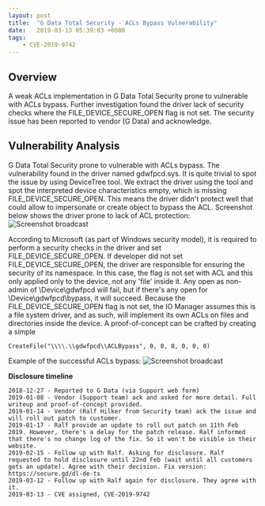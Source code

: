 ```yaml
---
layout: post
title:  "G Data Total Security - ACLs Bypass Vulnerability"
date:   2019-03-13 05:39:03 +0800
tags:
    - CVE-2019-9742
---
```


Overview
--------
A weak ACLs implementation in G Data Total Security prone to vulnerable with ACLs bypass. Further investigation found the driver lack of security checks where the FILE_DEVICE_SECURE_OPEN flag is not set. The security issue has been reported to vendor (G Data) and acknowledge. 

Vulnerability Analysis
----------------------
G Data Total Security prone to vulnerable with ACLs bypass. The vulnerability found in the driver named gdwfpcd.sys. It is quite trivial to spot the issue by using DeviceTree tool. We extract the driver using the tool and spot the interpreted device characteristics empty, which is missing FILE_DEVICE_SECURE_OPEN. This means the driver didn't protect well that could allow to impersonate or create object to bypass the ACL. Screenshot below shows the driver prone to lack of ACL protection:
![Screenshot broadcast](https://raw.githubusercontent.com/nafiez/nafiez.github.io/master/static/img/_posts/g1.png "Screenshot broadcast")

According to Microsoft (as part of Windows security model), it is required to perform a security checks in the driver and set FILE_DEVICE_SECURE_OPEN. If developer did not set FILE_DEVICE_SECURE_OPEN, the driver are responsible for ensuring the security of its namespace. In this case, the flag is not set with ACL and this only applied only to the device, not any 'file' inside it. Any open as non-admin of \Device\gdwfpcd will fail, but if there's any open for \Device\gdwfpcd\bypass, it will succeed. Because the FILE_DEVICE_SECURE_OPEN flag is not set, the IO Manager assumes this is a file system driver, and as such, will implement its own ACLs on files and directories inside the device. A proof-of-concept can be crafted by creating a simple 
```
CreateFile("\\\\.\\gdwfpcd\\ACLBypass", 0, 0, 0, 0, 0, 0)
```
Example of the successful ACLs bypass: 
![Screenshot broadcast](https://raw.githubusercontent.com/nafiez/nafiez.github.io/master/static/img/_posts/g2.png "Screenshot broadcast")

**Disclosure timeline**
```
2018-12-27 - Reported to G Data (via Support web form)
2019-01-08 - Vendor (Support team) ack and asked for more detail. Full writeup and proof-of-concept provided.
2019-01-14 - Vendor (Ralf Hilker from Security team) ack the issue and will roll out patch to customer.
2019-01-17 - Ralf provide an update to roll out patch on 11th Feb 2019. However, there's a delay for the patch release. Ralf informed that there's no change log of the fix. So it won't be visible in their website.
2019-02-15 - Follow up with Ralf. Asking for disclosure. Ralf requested to hold disclosure until 22nd Feb (wait until all customers gets an update). Agree with their decision. Fix version: https://secure.gd/dl-de-ts
2019-03-12 - Follow up with Ralf again for disclosure. They agree with it. 
2019-03-13 - CVE assigned, CVE-2019-9742
```

